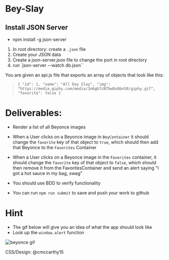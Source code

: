 # Bey-Slay

## Install JSON Server
 - npm install -g json-server
 1. In root directory: create a `.json` file
 2. Create your JSON data
 3. Create a json-server.json file to change the port in root directory
 4. run `json-server --watch db.json``







You are given an api.js file that exports an array of objects that look like this:
  > `{ "id": 1, "name": "All Day Slay", "img": "https://media.giphy.com/media/3o6gb7cN7bwDxAbnS8/giphy.gif", "favorite": false }`

# Deliverables:

- Render a list of all Beyonce images

- When a User clicks on a Beyonce image in `BeyContainer` it should change the `favorite` key of that object to `true`, which should then add that Beyonce to the `Favorites` Container

- When a User clicks on a Beyonce image in the `Favorites` container, it should change the `favorite` key of that object to `false`, which should then remove it from the FavoritesContainer and send an alert saying "I got a hot sauce in my bag, swag"

- You should use BDD to verify functionality
- You can run `npm run submit` to save and push your work to github

# Hint

- The gif below will give you an idea of what the app should look like
- Look up the `window.alert` function

![beyonce gif](bey-slay.gif)

CSS/Design: @cmccarthy15
